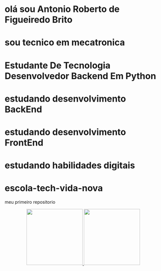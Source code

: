 # olá sou Antonio Roberto de Figueiredo Brito
# sou tecnico em mecatronica 
# Estudante De Tecnologia Desenvolvedor Backend Em Python
# estudando desenvolvimento BackEnd
# estudando desenvolvimento FrontEnd
#  estudando habilidades digitais 
# escola-tech-vida-nova
meu primeiro repositorio
<div align="center">
  <a href="https://github.com/robertobrito12
">
  <img height="180em" src="https://github-readme-stats.vercel.app/api?username=robertobrito12&show_icons=true&theme=dracula&include_all_commits=true&count_private=true"/>
  <img height="180em" src="https://github-readme-stats.vercel.app/api/top-langs/?username=robertobrito12&layout=compact&langs_count=7&theme=dracula"/>
</div>



  
